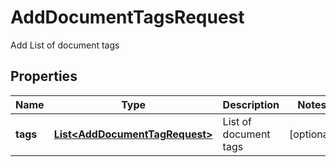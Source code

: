 

# AddDocumentTagsRequest

Add List of document tags

## Properties

| Name | Type | Description | Notes |
|------------ | ------------- | ------------- | -------------|
|**tags** | [**List&lt;AddDocumentTagRequest&gt;**](AddDocumentTagRequest.md) | List of document tags |  [optional] |



